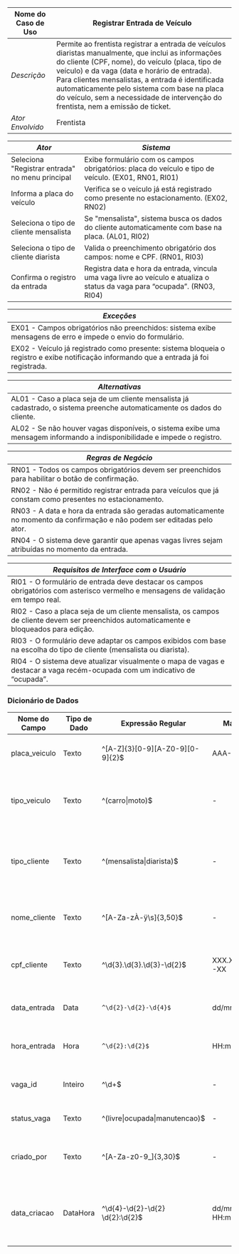 | Nome do Caso de Uso       | Registrar Entrada de Veículo |
|---------------------------|--------------------------------|
| *Descrição*               | Permite ao frentista registrar a entrada de veículos diaristas manualmente, que inclui as informações do cliente (CPF, nome), do veículo (placa, tipo de veículo) e da vaga (data e horário de entrada). Para clientes mensalistas, a entrada é identificada automaticamente pelo sistema com base na placa do veículo, sem a necessidade de intervenção do frentista, nem a emissão de ticket. |
| *Ator Envolvido*        | Frentista                      |

| *Ator*                                 | *Sistema*                                                     |
|----------------------------------------|--------------------------------------------------------------|
| Seleciona "Registrar entrada" no menu principal | Exibe formulário com os campos obrigatórios: placa do veículo e tipo de veículo.  (EX01, RN01, RI01) |
| Informa a placa do veículo            | Verifica se o veículo já está registrado como presente no estacionamento. (EX02, RN02) |
| Seleciona o tipo de cliente mensalista | Se "mensalista", sistema busca os dados do cliente automaticamente com base na placa. (AL01, RI02) |
| Seleciona o tipo de cliente diarista  | Valida o preenchimento obrigatório dos campos: nome e CPF. (RN01, RI03) |
| Confirma o registro da entrada        | Registra data e hora da entrada, vincula uma vaga livre ao veículo e atualiza o status da vaga para “ocupada”. (RN03, RI04) |

| *Exceções* |
|------------|
| EX01 - Campos obrigatórios não preenchidos: sistema exibe mensagens de erro e impede o envio do formulário. |
| EX02 - Veículo já registrado como presente: sistema bloqueia o registro e exibe notificação informando que a entrada já foi registrada. |

| *Alternativas* |
|----------------|
| AL01 - Caso a placa seja de um cliente mensalista já cadastrado, o sistema preenche automaticamente os dados do cliente. |
| AL02 - Se não houver vagas disponíveis, o sistema exibe uma mensagem informando a indisponibilidade e impede o registro. |

| *Regras de Negócio* |
|---------------------|
| RN01 - Todos os campos obrigatórios devem ser preenchidos para habilitar o botão de confirmação. |
| RN02 - Não é permitido registrar entrada para veículos que já constam como presentes no estacionamento. |
| RN03 - A data e hora da entrada são geradas automaticamente no momento da confirmação e não podem ser editadas pelo ator. |
| RN04 - O sistema deve garantir que apenas vagas livres sejam atribuídas no momento da entrada. |

| *Requisitos de Interface com o Usuário* |
|------------------------------------------|
| RI01 - O formulário de entrada deve destacar os campos obrigatórios com asterisco vermelho e mensagens de validação em tempo real. |
| RI02 - Caso a placa seja de um cliente mensalista, os campos de cliente devem ser preenchidos automaticamente e bloqueados para edição. |
| RI03 - O formulário deve adaptar os campos exibidos com base na escolha do tipo de cliente (mensalista ou diarista). |
| RI04 - O sistema deve atualizar visualmente o mapa de vagas e destacar a vaga recém-ocupada com um indicativo de “ocupada”. |

### Dicionário de Dados

| Nome do Campo     | Tipo de Dado | Expressão Regular               | Máscara         | Descrição                                                                 | Obrigatório | Único | Default                   |
|-------------------|--------------|----------------------------------|-----------------|---------------------------------------------------------------------------|-------------|-------|----------------------------|
| placa_veiculo     | Texto        | ^[A-Z]{3}[0-9][A-Z0-9][0-9]{2}$ | AAA-0A00        | Placa do veículo. Padrão brasileiro.                                      | Sim         | Sim   | -                          |
| tipo_veiculo      | Texto        | ^(carro\|moto)$                 | -               | Tipo de veículo que está entrando (carro ou moto).                        | Sim         | Não   | -                          |
| tipo_cliente      | Texto        | ^(mensalista\|diarista)$        | -               | Define se o cliente possui plano mensalista ou é diarista.                | Sim         | Não   | -                          |
| nome_cliente      | Texto        | ^[A-Za-zÀ-ÿ\s]{3,50}$           | -               | Nome do cliente (apenas para diaristas).                                  | Sim (se diarista) | Não | -                          |
| cpf_cliente       | Texto        | ^\d{3}\.\d{3}\.\d{3}-\d{2}$     | XXX.XXX.XXX-XX  | CPF do cliente (apenas para diaristas).                                   | Sim (se diarista) | Não | -                          |
| data_entrada| Data | `^\d{2}-\d{2}-\d{4}$` | dd/mm/yyyy | Data de entrada do veículo. | Sim | Não | Gerado automaticamente |
| hora_entrada | Hora | `^\d{2}:\d{2}$` | HH:mm | Hora de entrada do veículo. | Sim | Não | Gerado automaticamente |
| vaga_id           | Inteiro      | ^\d+$                           | -               | ID da vaga associada ao veículo.                                          | Sim         | Não   | Selecionado automaticamente|
| status_vaga       | Texto        | ^(livre\|ocupada\|manutencao)$  | -               | Status atual da vaga.                                                     | Sim         | Não   | ocupada                    |
| criado_por        | Texto        | ^[A-Za-z0-9_]{3,30}$            | -               | Usuário logado que realizou o registro.                                   | Sim         | Não   | Sessão atual               |
| data_criacao      | DataHora     | ^\d{4}-\d{2}-\d{2} \d{2}:\d{2}$ | dd/mm/yyyy HH:mm| Data e hora em que o registro foi salvo no sistema.                       | Sim         | Não   | Gerado automaticamente     |
